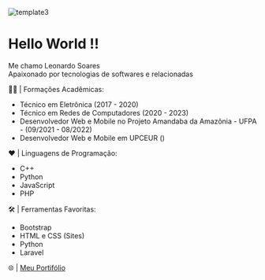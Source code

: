 ![template3](https://user-images.githubusercontent.com/62779334/112328291-f77aca00-8c94-11eb-885d-433ec9de3dbf.png)

# Hello World !!
Me chamo Leonardo Soares <br>
Apaixonado por tecnologias de softwares e relacionadas

👨‍🎓 | Formações Acadêmicas:
  -  Técnico em Eletrônica (2017 - 2020) 
  -  Técnico em Redes de Computadores (2020 - 2023)
  -  Desenvolvedor Web e Mobile no Projeto Amandaba da Amazônia - UFPA - (09/2021 - 08/2022)
  -  Desenvolvedor Web e Mobile em UPCEUR ()
 
❤️ | Linguagens de Programação:
  - C++
  - Python 
  - JavaScript
  - PHP

🛠️ | Ferramentas Favoritas:
  - Bootstrap
  - HTML e CSS (Sites)
  - Python
  - Laravel

🌐 | [Meu Portifólio](https://leonardo-soares.github.io/Leonardo-Soares/) 
